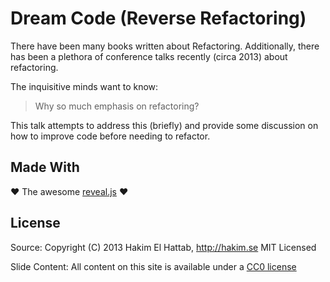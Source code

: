# Dream Code (Reverse Refactoring)

There have been many books written about Refactoring. Additionally, there has
been a plethora of conference talks recently (circa 2013) about refactoring.

The inquisitive minds want to know:

> Why so much emphasis on refactoring?

This talk attempts to address this (briefly) and provide some discussion on how
to improve code before needing to refactor.


## Made With

:heart: The awesome [reveal.js](https://github.com/hakimel/reveal.js) :heart:


## License

Source: Copyright (C) 2013 Hakim El Hattab, http://hakim.se MIT Licensed

Slide Content: All content on this site is available under a
[CC0 license](http://creativecommons.org/publicdomain/zero/1.0/)
